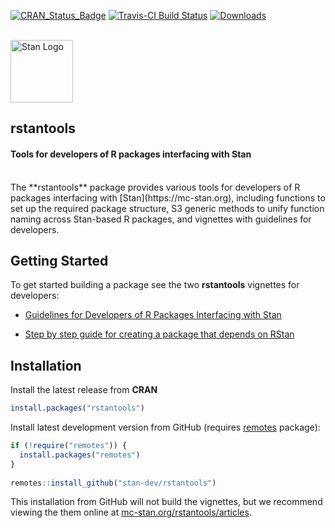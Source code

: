 [![CRAN_Status_Badge](https://www.r-pkg.org/badges/version/rstantools?color=blue)](https://cran.r-project.org/web/packages/rstantools)
[![Travis-CI Build Status](https://travis-ci.org/stan-dev/rstantools.svg?branch=master)](https://travis-ci.org/stan-dev/rstantools)
[![Downloads](https://cranlogs.r-pkg.org/badges/rstantools?color=blue)](https://cran.rstudio.com/package=rstantools)

<br>

<div style="text-align:left">
<span><a href="http://mc-stan.org">
<img src="https://raw.githubusercontent.com/stan-dev/logos/master/logo_tm.png" width=100 alt="Stan Logo"/> </a><h2><strong>rstantools</strong></h2><h4>Tools for developers of R packages interfacing with Stan</h4></span>
</div>

<br>
The **rstantools** package provides various tools for developers of R packages
interfacing with [Stan](https://mc-stan.org), including functions to set up the
required package structure, S3 generic methods to unify function naming across
Stan-based R packages, and vignettes with guidelines for developers.

## Getting Started

To get started building a package see the two __rstantools__ vignettes for
developers:

* [Guidelines for Developers of R Packages Interfacing with Stan](http://mc-stan.org/rstantools/articles/developer-guidelines.html)

* [Step by step guide for creating a package that depends on RStan](http://mc-stan.org/rstantools/articles/minimal-rstan-package.html)


## Installation

Install the latest release from **CRAN**

```r
install.packages("rstantools")
```

Install latest development version from GitHub (requires [remotes](https://github.com/r-lib/remotes) package):

```r
if (!require("remotes")) {
  install.packages("remotes")
}
  
remotes::install_github("stan-dev/rstantools")
```

This installation from GitHub will not build the vignettes, but we recommend 
viewing the them online at [mc-stan.org/rstantools/articles](https://mc-stan.org/rstantools/articles/).

